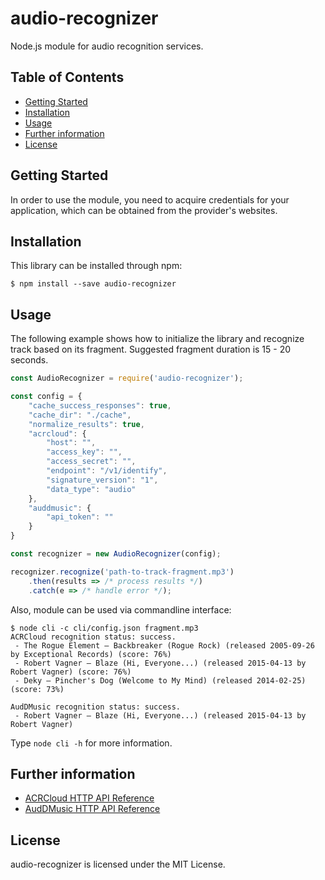 # audio-recognizer

Node.js module for audio recognition services.

## Table of Contents

- [Getting Started](#getting-started)
- [Installation](#installation)
- [Usage](#usage)
- [Further information](#further-information)
- [License](#license)

## Getting Started

In order to use the module, you need to acquire credentials for your application, which can be obtained from the provider's websites.

## Installation

This library can be installed through npm:

```
$ npm install --save audio-recognizer
```

## Usage

The following example shows how to initialize the library and recognize track based on its fragment.
Suggested fragment duration is 15 - 20 seconds.

```js
const AudioRecognizer = require('audio-recognizer');

const config = {
    "cache_success_responses": true,
    "cache_dir": "./cache",
    "normalize_results": true,
    "acrcloud": {
        "host": "",
        "access_key": "",
        "access_secret": "",
        "endpoint": "/v1/identify",
        "signature_version": "1",
        "data_type": "audio"
    },
    "auddmusic": {
        "api_token": ""
    }
}

const recognizer = new AudioRecognizer(config);

recognizer.recognize('path-to-track-fragment.mp3')
    .then(results => /* process results */)
    .catch(e => /* handle error */);
```

Also, module can be used via commandline interface:

```
$ node cli -c cli/config.json fragment.mp3
ACRCloud recognition status: success.
 - The Rogue Element – Backbreaker (Rogue Rock) (released 2005-09-26 by Exceptional Records) (score: 76%)
 - Robert Vagner – Blaze (Hi, Everyone...) (released 2015-04-13 by Robert Vagner) (score: 76%)
 - Deky – Pincher's Dog (Welcome to My Mind) (released 2014-02-25) (score: 73%)

AudDMusic recognition status: success.
 - Robert Vagner – Blaze (Hi, Everyone...) (released 2015-04-13 by Robert Vagner)
```

Type `node cli -h` for more information.

## Further information

 - [ACRCloud HTTP API Reference](https://www.acrcloud.com/docs/acrcloud/audio-fingerprinting-api)
 - [AudDMusic HTTP API Reference](https://docs.audd.io)

## License

audio-recognizer is licensed under the MIT License.
